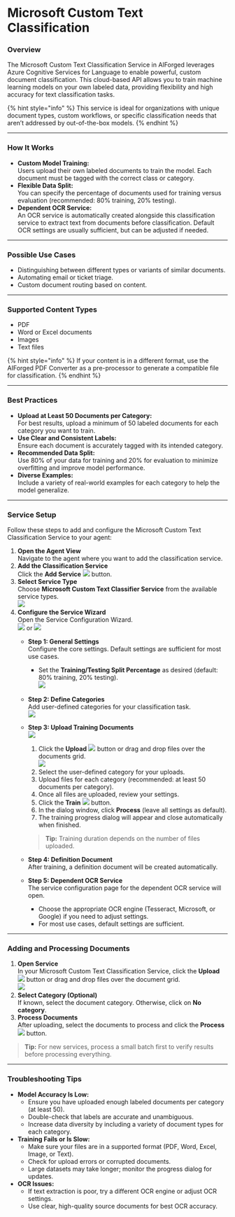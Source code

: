 # Microsoft Custom Text Classification

### Overview

The Microsoft Custom Text Classification Service in AIForged leverages Azure Cognitive Services for Language to enable powerful, custom document classification. This cloud-based API allows you to train machine learning models on your own labeled data, providing flexibility and high accuracy for text classification tasks.

{% hint style="info" %}
This service is ideal for organizations with unique document types, custom workflows, or specific classification needs that aren’t addressed by out-of-the-box models.
{% endhint %}

***

### How It Works

* **Custom Model Training:**\
  Users upload their own labeled documents to train the model. Each document must be tagged with the correct class or category.
* **Flexible Data Split:**\
  You can specify the percentage of documents used for training versus evaluation (recommended: 80% training, 20% testing).
* **Dependent OCR Service:**\
  An OCR service is automatically created alongside this classification service to extract text from documents before classification. Default OCR settings are usually sufficient, but can be adjusted if needed.

***

### Possible Use Cases

* Distinguishing between different types or variants of similar documents.
* Automating email or ticket triage.
* Custom document routing based on content.

***

### Supported Content Types

* PDF
* Word or Excel documents
* Images
* Text files

{% hint style="info" %}
If your content is in a different format, use the AIForged PDF Converter as a pre-processor to generate a compatible file for classification.
{% endhint %}

***

### Best Practices

* **Upload at Least 50 Documents per Category:**\
  For best results, upload a minimum of 50 labeled documents for each category you want to train.
* **Use Clear and Consistent Labels:**\
  Ensure each document is accurately tagged with its intended category.
* **Recommended Data Split:**\
  Use 80% of your data for training and 20% for evaluation to minimize overfitting and improve model performance.
* **Diverse Examples:**\
  Include a variety of real-world examples for each category to help the model generalize.

***

### Service Setup

Follow these steps to add and configure the Microsoft Custom Text Classification Service to your agent:

1. **Open the Agent View**\
   Navigate to the agent where you want to add the classification service.
2. **Add the Classification Service**\
   Click the **Add Service** ![](<../../.gitbook/assets/image (30) (1).png>) button.
3. **Select Service Type**\
   Choose **Microsoft Custom Text Classifier Service** from the available service types.\
   ![](<../../.gitbook/assets/image (31) (1).png>)
4. **Configure the Service Wizard**\
   Open the Service Configuration Wizard.\
   ![](<../../.gitbook/assets/image (32) (1).png>)  or  ![](<../../.gitbook/assets/image (33) (1).png>)
   * **Step 1: General Settings**\
     Configure the core settings. Default settings are sufficient for most use cases.
     * Set the **Training/Testing Split Percentage** as desired (default: 80% training, 20% testing).\
       ![](<../../.gitbook/assets/image (34) (1).png>)
   * **Step 2: Define Categories**\
     Add user-defined categories for your classification task.\
     ![](<../../.gitbook/assets/image (35).png>)
   *   **Step 3: Upload Training Documents**\
       ![](<../../.gitbook/assets/image (36).png>)

       1. Click the **Upload** ![](<../../.gitbook/assets/image (37).png>) button or drag and drop files over the documents grid.\
          ![](<../../.gitbook/assets/image (38).png>)
       2. Select the user-defined category for your uploads.
       3. Upload files for each category (recommended: at least 50 documents per category).
       4. Once all files are uploaded, review your settings.
       5. Click the **Train** ![](<../../.gitbook/assets/image (39).png>) button.
       6. In the dialog window, click **Process** (leave all settings as default).
       7. The training progress dialog will appear and close automatically when finished.

       > **Tip:** Training duration depends on the number of files uploaded.
   * **Step 4: Definition Document**\
     After training, a definition document will be created automatically.
   * **Step 5: Dependent OCR Service**\
     The service configuration page for the dependent OCR service will open.
     * Choose the appropriate OCR engine (Tesseract, Microsoft, or Google) if you need to adjust settings.
     * For most use cases, default settings are sufficient.

***

### Adding and Processing Documents

1. **Open Service**\
   In your Microsoft Custom Text Classification Service, click the **Upload** ![](<../../.gitbook/assets/image (37).png>) button or drag and drop files over the document grid.\
   ![](<../../.gitbook/assets/image (40).png>)
2. **Select Category (Optional)**\
   If known, select the document category. Otherwise, click on **No category**.
3. **Process Documents**\
   After uploading, select the documents to process and click the **Process** ![](<../../.gitbook/assets/image (41).png>) button.

> **Tip:** For new services, process a small batch first to verify results before processing everything.

***

### Troubleshooting Tips

* **Model Accuracy Is Low:**
  * Ensure you have uploaded enough labeled documents per category (at least 50).
  * Double-check that labels are accurate and unambiguous.
  * Increase data diversity by including a variety of document types for each category.
* **Training Fails or Is Slow:**
  * Make sure your files are in a supported format (PDF, Word, Excel, Image, or Text).
  * Check for upload errors or corrupted documents.
  * Large datasets may take longer; monitor the progress dialog for updates.
* **OCR Issues:**
  * If text extraction is poor, try a different OCR engine or adjust OCR settings.
  * Use clear, high-quality source documents for best OCR accuracy.
